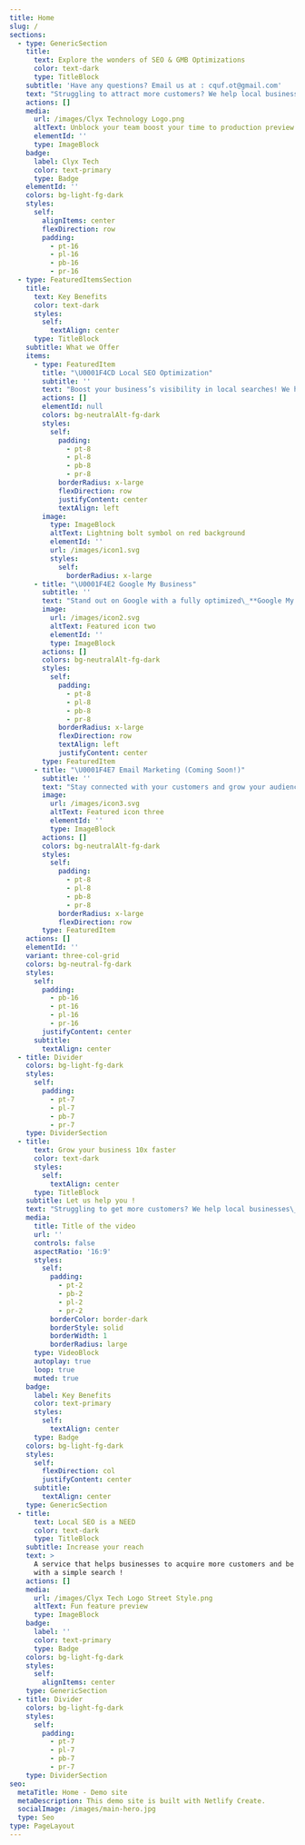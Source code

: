 ```yaml
---
title: Home
slug: /
sections:
  - type: GenericSection
    title:
      text: Explore the wonders of SEO & GMB Optimizations
      color: text-dark
      type: TitleBlock
    subtitle: 'Have any questions? Email us at : cquf.ot@gmail.com'
    text: "Struggling to attract more customers? We help local businesses\_**rank higher, get more leads, and increase revenue**\_with expert\_**Local SEO, Google My Business optimization, and (soon) Email Marketing**. Let us handle your online presence so you can focus on what you do best—running your business.\n\n\U0001F4CD\_**Get found. Get customers. Grow fast.**\_Start your journey today!\n"
    actions: []
    media:
      url: /images/Clyx Technology Logo.png
      altText: Unblock your team boost your time to production preview
      elementId: ''
      type: ImageBlock
    badge:
      label: Clyx Tech
      color: text-primary
      type: Badge
    elementId: ''
    colors: bg-light-fg-dark
    styles:
      self:
        alignItems: center
        flexDirection: row
        padding:
          - pt-16
          - pl-16
          - pb-16
          - pr-16
  - type: FeaturedItemsSection
    title:
      text: Key Benefits
      color: text-dark
      styles:
        self:
          textAlign: center
      type: TitleBlock
    subtitle: What we Offer
    items:
      - type: FeaturedItem
        title: "\U0001F4CD Local SEO Optimization"
        subtitle: ''
        text: "Boost your business’s visibility in local searches! We help you rank higher on\_**Google Maps, local directories, and search engine results**, ensuring that customers in your area find you first.\n\n✔ Keyword Optimization for Local Search\n✔ Google Maps & Directory Listings\n✔ On-Page & Off-Page SEO for Local Growth\n"
        actions: []
        elementId: null
        colors: bg-neutralAlt-fg-dark
        styles:
          self:
            padding:
              - pt-8
              - pl-8
              - pb-8
              - pr-8
            borderRadius: x-large
            flexDirection: row
            justifyContent: center
            textAlign: left
        image:
          type: ImageBlock
          altText: Lightning bolt symbol on red background
          elementId: ''
          url: /images/icon1.svg
          styles:
            self:
              borderRadius: x-large
      - title: "\U0001F4E2 Google My Business"
        subtitle: ''
        text: "Stand out on Google with a fully optimized\_**Google My Business (GMB) profile**. We handle everything from setup to ongoing management, helping you attract more customers and build trust online.\n\n✔ GMB Profile Setup & Optimization\n✔ Regular Updates & Post Scheduling\n✔ Customer Reviews & Engagement Strategy\n"
        image:
          url: /images/icon2.svg
          altText: Featured icon two
          elementId: ''
          type: ImageBlock
        actions: []
        colors: bg-neutralAlt-fg-dark
        styles:
          self:
            padding:
              - pt-8
              - pl-8
              - pb-8
              - pr-8
            borderRadius: x-large
            flexDirection: row
            textAlign: left
            justifyContent: center
        type: FeaturedItem
      - title: "\U0001F4E7 Email Marketing (Coming Soon!)"
        subtitle: ''
        text: "Stay connected with your customers and grow your audience through\_**strategic email marketing campaigns**. Coming soon, we’ll offer:\n\n✔ Professional Email Campaigns\n✔ Automated Follow-Ups & Newsletters\n✔ Targeted Customer Engagement\n"
        image:
          url: /images/icon3.svg
          altText: Featured icon three
          elementId: ''
          type: ImageBlock
        actions: []
        colors: bg-neutralAlt-fg-dark
        styles:
          self:
            padding:
              - pt-8
              - pl-8
              - pb-8
              - pr-8
            borderRadius: x-large
            flexDirection: row
        type: FeaturedItem
    actions: []
    elementId: ''
    variant: three-col-grid
    colors: bg-neutral-fg-dark
    styles:
      self:
        padding:
          - pb-16
          - pt-16
          - pl-16
          - pr-16
        justifyContent: center
      subtitle:
        textAlign: center
  - title: Divider
    colors: bg-light-fg-dark
    styles:
      self:
        padding:
          - pt-7
          - pl-7
          - pb-7
          - pr-7
    type: DividerSection
  - title:
      text: Grow your business 10x faster
      color: text-dark
      styles:
        self:
          textAlign: center
      type: TitleBlock
    subtitle: Let us help you !
    text: "Struggling to get more customers? We help local businesses\_**boost visibility, attract more leads, and increase revenue**with expert\_**Local SEO, Google My Business optimization, and (soon) Email Marketing**. Whether you need to rank higher on\_**Google Maps**, improve your\_**online presence**, or engage with customers through email, we’ve got you covered.\n\n\U0001F4CD\_**Get found. Get leads. Get results.**\_Let’s take your business to the next level!\n"
    media:
      title: Title of the video
      url: ''
      controls: false
      aspectRatio: '16:9'
      styles:
        self:
          padding:
            - pt-2
            - pb-2
            - pl-2
            - pr-2
          borderColor: border-dark
          borderStyle: solid
          borderWidth: 1
          borderRadius: large
      type: VideoBlock
      autoplay: true
      loop: true
      muted: true
    badge:
      label: Key Benefits
      color: text-primary
      styles:
        self:
          textAlign: center
      type: Badge
    colors: bg-light-fg-dark
    styles:
      self:
        flexDirection: col
        justifyContent: center
      subtitle:
        textAlign: center
    type: GenericSection
  - title:
      text: Local SEO is a NEED
      color: text-dark
      type: TitleBlock
    subtitle: Increase your reach
    text: >
      A service that helps businesses to acquire more customers and be found
      with a simple search !
    actions: []
    media:
      url: /images/Clyx Tech Logo Street Style.png
      altText: Fun feature preview
      type: ImageBlock
    badge:
      label: ''
      color: text-primary
      type: Badge
    colors: bg-light-fg-dark
    styles:
      self:
        alignItems: center
    type: GenericSection
  - title: Divider
    colors: bg-light-fg-dark
    styles:
      self:
        padding:
          - pt-7
          - pl-7
          - pb-7
          - pr-7
    type: DividerSection
seo:
  metaTitle: Home - Demo site
  metaDescription: This demo site is built with Netlify Create.
  socialImage: /images/main-hero.jpg
  type: Seo
type: PageLayout
---
```


